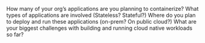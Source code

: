 How many of your org’s applications are you planning to containerize?
What types of applications are involved (Stateless? Stateful?)
Where do you plan to deploy and run these applications (on-prem? On public cloud?)
What are your biggest challenges with building and running cloud native workloads so far?
